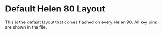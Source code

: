 # Default Helen 80 Layout

This is the default layout that comes flashed on every Helen 80. All key pins are shown in the file.
